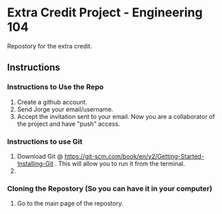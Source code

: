 # Extra Credit Project - Engineering 104

Repostory for the extra credit.

## Instructions 

### Instructions to Use the Repo 
1. Create a github account.
2. Send Jorge your email/username.
3. Accept the invitation sent to your email. Now you are a collaborator of the project and have "push" access.

### Instructions to use Git
1. Download Git @ https://git-scm.com/book/en/v2/Getting-Started-Installing-Git . This will allow you to run it from the terminal.
2. 

### Cloning the Repostory (So you can have it in your computer)
1. Go to the main page of the repostory.
